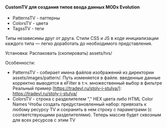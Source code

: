 #### CustomTV для создания типов ввода данных MODx Evolution

* PatternsTV - паттерны
* ColorsTV - цвета
* TagssTV - теги

Типы независимы друг от друга. Стили CSS и JS в коде инициализации каждого типа — легко доработать до необходимого представления.

Установка: Распаковать (скопировать) assets/tvs/

Особенности:
* PatternsTV - собирает имена файлов изображений из директории assets/images/pattern/.
Путь изменяется в файле.
введенные данные корректно выводятся в eFilter в т.ч. множественный выбор в фильтре
Реальный пример [https://tradevl.ru/stoly-i-stulya/]: https://tradevl.ru/stoly-i-stulya/
* ColorsTV - строка с разделителем "," HEX цвета либо HTML Color Names
Чтобы создать предустановленный набор: привязать к любому ресурсу TV и сохранить в нем строку с параметрами (с соответствующими разделителями). Теперь массив будет сквозным для всех ресурсов с этим TV


